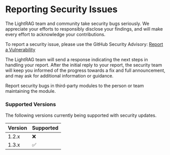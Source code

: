 # Reporting Security Issues

The LightRAG team and community take security bugs seriously. We appreciate your efforts to responsibly disclose your findings, and will make every effort to acknowledge your contributions.

To report a security issue, please use the GitHub Security Advisory:  [Report a Vulnerability](https://github.com/HKUDS/LightRAG/security/advisories/new)

The LightRAG team will send a response indicating the next steps in handling your report. After the initial reply to your report, the security team will keep you informed of the progress towards a fix and full announcement, and may ask for additional information or guidance.

Report security bugs in third-party modules to the person or team maintaining the module.

### Supported Versions

The following versions currently being supported with security updates.

| Version | Supported          |
| ------- | ------------------ |
| 1.2.x   | :x:                |
| 1.3.x   | :white_check_mark: |
